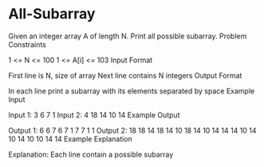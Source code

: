 # All-Subarray
Given an integer array A of length N. Print all possible subarray.
Problem Constraints

1 <= N <= 100
1 <= A[i] <= 103
Input Format

First line is N, size of array
Next line contains N integers
Output Format

In each line print a subarray with its elements separated by space
Example Input

Input 1:
3
6 7 1
Input 2:
4
18 14 10 14
Example Output

Output 1:
6 
6 7 
6 7 1 
7 
7 1 
1 
Output 2:
18 
18 14 
18 14 10 
18 14 10 14 
14 
14 10 
14 10 14 
10 
10 14 
14
Example Explanation

Explanation:
Each line contain a possible subarray
